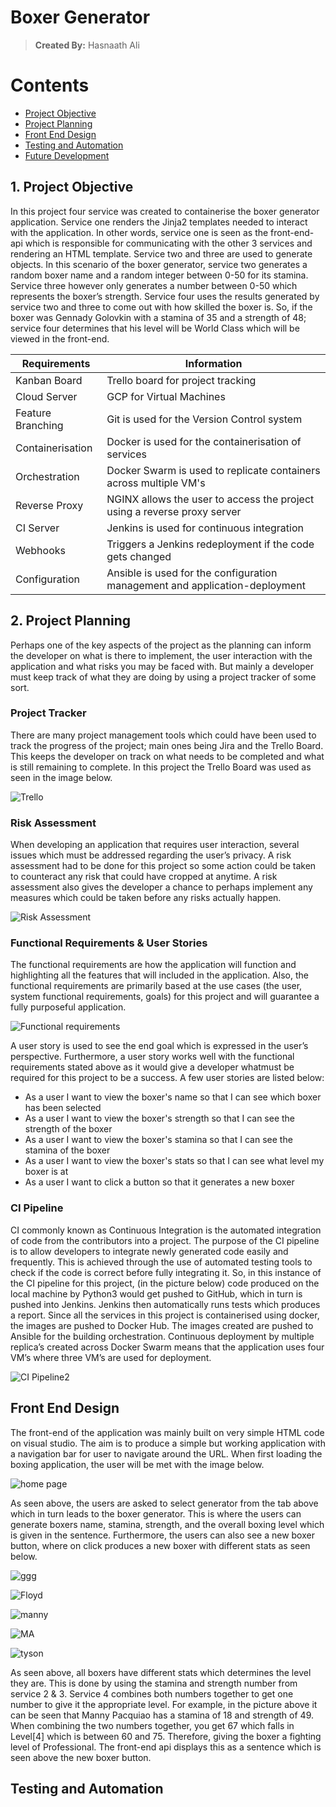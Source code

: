 # Boxer Generator
> **Created By:** Hasnaath Ali

# Contents
* [ Project Objective ](#obj)
* [ Project Planning ](#plans)
* [ Front End Design ](#FED)
* [ Testing and Automation](#TA)
* [ Future Development](#FD)

<a name="obj"></a>
## 1. Project Objective
In this project four service was created to containerise the boxer generator application. Service one 
renders the Jinja2 templates needed to interact with the application. In other words, service one is 
seen as the front-end-api which is responsible for communicating with the other 3 services and rendering 
an HTML template. Service two and three are used to generate objects. In this scenario of the boxer 
generator, service two generates a random boxer name and a random integer between 0-50 for its stamina. 
Service three however only generates a number between 0-50 which represents the boxer’s strength. 
Service four uses the results generated by service two and three to come out with how skilled the boxer 
is. So, if the boxer was Gennady Golovkin with a stamina of 35 and a strength of 48; service four 
determines that his level will be World Class which will be viewed in the front-end.

Requirements | Information
------------ | -------------
Kanban Board | Trello board for project tracking
Cloud Server | GCP for Virtual Machines
Feature Branching | Git is used for the Version Control system
Containerisation | Docker is used for the containerisation of services
Orchestration | Docker Swarm is used to replicate containers across multiple VM's
Reverse Proxy | NGINX allows the user to access the project using a reverse proxy server
CI Server | Jenkins is used for continuous integration
Webhooks | Triggers a Jenkins redeployment if the code gets changed
Configuration | Ansible is used for the configuration management and application-deployment


<a name="plans"></a>
## 2. Project Planning
Perhaps one of the key aspects of the project as the planning can inform the developer on 
what is there to implement, the user interaction with the application and what risks you may 
be faced with. But mainly a developer must keep track of what they are doing by using a 
project tracker of some sort.

### Project Tracker ###
There are many project management tools which could have been used to track the progress of 
the project; main ones being Jira and the Trello Board. This keeps the developer on track on
what needs to be completed and what is still remaining to complete. In this project the Trello
Board was used as seen in the image below.

![Trello](https://user-images.githubusercontent.com/101266487/168450738-986fcf7b-17a4-4981-81e1-6ae2338bd52f.JPG)

### Risk Assessment ###
When developing an application that requires user interaction, several issues which must be
addressed regarding the user’s privacy. A risk assessment had to be done for this project so 
some action could be taken to counteract any risk that could have cropped at anytime. A risk 
assessment also gives the developer a chance to perhaps implement any measures which could be taken 
before any risks actually happen. 

![Risk Assessment](https://user-images.githubusercontent.com/101266487/168496863-e0a7f272-f0fd-4ec5-8780-02afdead9d6d.JPG)

### Functional Requirements & User Stories ###
The functional requirements are how the application will function and highlighting all the 
features that will included in the application. Also, the functional requirements are primarily 
based at the use cases (the user, system functional requirements, goals) for this project and will 
guarantee a fully purposeful application.

![Functional requirements](https://user-images.githubusercontent.com/101266487/168497215-0b45eac8-b9b9-45ad-b1fc-3260240035af.JPG)

A user story is used to see the end goal which is expressed in the user’s perspective. Furthermore, a user story works well with 
the functional requirements stated above as it would give a developer whatmust be required for this project to be a success. A few
user stories are listed below:
- As a user I want to view the boxer's name so that I can see which boxer has been selected
- As a user I want to view the boxer's strength so that I can see the strength of the boxer
- As a user I want to view the boxer's stamina so that I can see the stamina of the boxer
- As a user I want to view the boxer's stats so that I can see what level my boxer is at
- As a user I want to click a button so that it generates a new boxer

### CI Pipeline ###
CI commonly known as Continuous Integration is the automated integration of code from the contributors into a project. The purpose 
of the CI pipeline is to allow developers to integrate newly generated code easily and frequently. This is achieved through the 
use of automated testing tools to check if the code is correct before fully integrating it. So, in this instance of the CI pipeline 
for this project, (in the picture below) code produced on the local machine by Python3 would get pushed to GitHub, which in turn is
pushed into Jenkins. Jenkins then automatically runs tests which produces a report. Since all the services in this project is 
containerised using docker, the images are pushed to Docker Hub. The images created are pushed to Ansible for the building orchestration. 
Continuous deployment by multiple replica’s created across Docker Swarm means that the application uses four VM’s where three VM’s are 
used for deployment.

![CI Pipeline2](https://user-images.githubusercontent.com/101266487/168499507-9c12c862-c01a-45b2-a544-1c38e3d66b7e.jpg)

<a name="FED"></a>
## Front End Design
The front-end of the application was mainly built on very simple HTML code on visual studio. The aim is to produce a simple but 
working application with a navigation bar for user to navigate around the URL. When first loading the boxing application, the user will 
be met with the image below. 

![home page](https://user-images.githubusercontent.com/101266487/168595952-5faaa314-9846-4274-bd32-1e3e45be5599.JPG)

As seen above, the users are asked to select generator from the tab above which in turn leads to the boxer generator. This is where the
users can generate boxers name, stamina, strength, and the overall boxing level which is given in the sentence. Furthermore, the users can
also see a new boxer button, where on click produces a new boxer with different stats as seen below.

![ggg](https://user-images.githubusercontent.com/101266487/168598555-8a3c4fe8-f803-4730-ad20-3f4daf470efa.JPG)

![Floyd](https://user-images.githubusercontent.com/101266487/168598646-cbae395d-1c20-4342-8975-b7ef20adf186.JPG)

![manny](https://user-images.githubusercontent.com/101266487/168598668-e7da9fe2-c4f9-454d-a19f-75d6e062fc74.JPG)

![MA](https://user-images.githubusercontent.com/101266487/168598697-054e5431-821f-4dcb-8f89-53d4c88d705f.JPG)

![tyson](https://user-images.githubusercontent.com/101266487/168598718-1cb3ee59-790f-4de4-a9e4-8468b99bb0c9.JPG)

As seen above, all boxers have different stats which determines the level they are. This is done by using the stamina and strength number 
from service 2 & 3. Service 4 combines both numbers together to get one number to give it the appropriate level. For example, in the picture 
above it can be seen that Manny Pacquiao has a stamina of 18 and strength of 49. When combining the two numbers together, you get 67 which falls
in Level[4] which is between 60 and 75. Therefore, giving the boxer a fighting level of Professional. The front-end api displays this as a 
sentence which is seen above the new boxer button.

<a name="TA"></a>
## Testing and Automation
